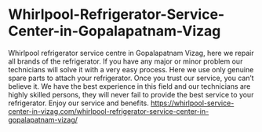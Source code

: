 # Whirlpool-Refrigerator-Service-Center-in-Gopalapatnam-Vizag
Whirlpool refrigerator service centre in Gopalapatnam Vizag, here we repair all brands of the refrigerator. If you have any major or minor problem our technicians will solve it with a very easy process. Here we use only genuine spare parts to attach your refrigerator. Once you trust our service, you can’t believe it.  We have the best experience in this field and our technicians are highly skilled persons, they will never fail to provide the best service to your refrigerator. Enjoy our service and benefits.   https://whirlpool-service-center-in-vizag.com/whirlpool-refrigerator-service-center-in-gopalapatnam-vizag/
